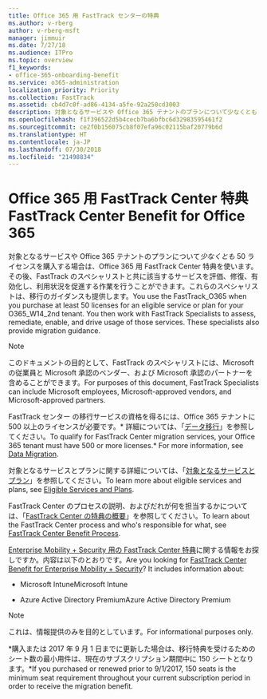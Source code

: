 ```yaml
---
title: Office 365 用 FastTrack センターの特典
ms.author: v-rberg
author: v-rberg-msft
manager: jimmuir
ms.date: 7/27/18
ms.audience: ITPro
ms.topic: overview
f1_keywords:
- office-365-onboarding-benefit
ms.service: o365-administration
localization_priority: Priority
ms.collection: FastTrack
ms.assetid: cb4d7c0f-ad86-4134-a5fe-92a250cd3003
description: 対象となるサービスや Office 365 テナントのプランについて少なくとも 50 ライセンスを購入する場合は、Office 365 用 FastTrack Center 特典を使います。その後、FastTrack のスペシャリストと共に該当するサービスを評価、修復、有効化し、利用状況を促進する作業を行うことができます。これらのスペシャリストは、移行のガイダンスも提供します。
ms.openlocfilehash: f1f396522d5b4cecb7ba6bfbc6d32983595461f2
ms.sourcegitcommit: ce2f0b156075cb8f07efa96c02115baf20779b6d
ms.translationtype: HT
ms.contentlocale: ja-JP
ms.lasthandoff: 07/30/2018
ms.locfileid: "21498834"
---
```

# <a name="fasttrack-center-benefit-for-office-365"></a><span data-ttu-id="0a316-105">Office 365 用 FastTrack Center 特典</span><span class="sxs-lookup"><span data-stu-id="0a316-105">FastTrack Center Benefit for Office 365</span></span>

<span data-ttu-id="0a316-p102">対象となるサービスや Office 365 テナントのプランについて*少なくとも* 50 ライセンスを購入する場合は、Office 365 用 FastTrack Center 特典を使います。その後、FastTrack のスペシャリストと共に該当するサービスを評価、修復、有効化し、利用状況を促進する作業を行うことができます。これらのスペシャリストは、移行のガイダンスも提供します。</span><span class="sxs-lookup"><span data-stu-id="0a316-p102">You use the FastTrack_O365 when you purchase at least 50 licenses for an eligible service or plan for your O365_W14_2nd tenant. You then work with FastTrack Specialists to assess, remediate, enable, and drive usage of those services. These specialists also provide migration guidance.</span></span> 
  
> [!NOTE]
> <span data-ttu-id="0a316-109">このドキュメントの目的として、FastTrack のスペシャリストには、Microsoft の従業員と Microsoft 承認のベンダー、および Microsoft 承認のパートナーを含めることができます。</span><span class="sxs-lookup"><span data-stu-id="0a316-109">For purposes of this document, FastTrack Specialists can include Microsoft employees, Microsoft-approved vendors, and Microsoft-approved partners.</span></span> 
  
<span data-ttu-id="0a316-110">FastTrack センター の移行サービスの資格を得るには、Office 365 テナントに 500 以上のライセンスが必要です。\* 詳細については、「[データ移行](data-migration.md)」を参照してください。</span><span class="sxs-lookup"><span data-stu-id="0a316-110">To qualify for FastTrack Center migration services, your Office 365 tenant must have 500 or more licenses.\* For more information, see [Data Migration](data-migration.md).</span></span>
  
<span data-ttu-id="0a316-111">対象となるサービスとプランに関する詳細については、「[対象となるサービスとプラン](eligible-services-and-plans.md)」を参照してください。</span><span class="sxs-lookup"><span data-stu-id="0a316-111">To learn more about eligible services and plans, see [Eligible Services and Plans](eligible-services-and-plans.md).</span></span>
  
<span data-ttu-id="0a316-112">FastTrack Center のプロセスの説明、およびだれが何を担当するかについては、「[FastTrack Center の特典の概要](fasttrack-benefit-overview.md)」を参照してください。</span><span class="sxs-lookup"><span data-stu-id="0a316-112">To learn about the FastTrack Center process and who's responsible for what, see [FastTrack Center Benefit Process](fasttrack-benefit-overview.md).</span></span>
  
<span data-ttu-id="0a316-p103">[Enterprise Mobility + Security 用の FastTrack Center 特典](https://go.microsoft.com/fwlink/?linkid=2005312)に関する情報をお探しですか。内容は以下のとおりです。</span><span class="sxs-lookup"><span data-stu-id="0a316-p103">Are you looking for [FastTrack Center Benefit for Enterprise Mobility + Security](https://go.microsoft.com/fwlink/?linkid=2005312)? It includes information about:</span></span>
  
- <span data-ttu-id="0a316-115">Microsoft Intune</span><span class="sxs-lookup"><span data-stu-id="0a316-115">Microsoft Intune</span></span>
    
- <span data-ttu-id="0a316-116">Azure Active Directory Premium</span><span class="sxs-lookup"><span data-stu-id="0a316-116">Azure Active Directory Premium</span></span> 
    
> [!NOTE]
> <span data-ttu-id="0a316-117">これは、情報提供のみを目的としています。</span><span class="sxs-lookup"><span data-stu-id="0a316-117">For informational purposes only.</span></span> 
  
<span data-ttu-id="0a316-118">\*購入または 2017 年 9 月 1 日までに更新した場合は、移行特典を受けるためのシート数の最小用件は、現在のサブスクリプション期間中に 150 シートとなります。</span><span class="sxs-lookup"><span data-stu-id="0a316-118">\*If you purchased or renewed prior to 9/1/2017, 150 seats is the minimum seat requirement throughout your current subscription period in order to receive the migration benefit.</span></span>
  

 